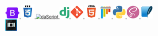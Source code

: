 <a href="https://getbootstrap.com/" target="_blank">
  <img src="https://github.com/YETIx86/YETIx86/blob/main/images/bootstrap.png?raw=true" title="Bootstrap" alt="Bootstrap" width="45" height="35"/>
</a>
<a href="https://www.w3.org/Style/CSS/Overview.en.html" target="_blank">
  <img src="https://github.com/YETIx86/YETIx86/blob/main/images/css3.png?raw=true" title="CSS3" alt="CSS3" width="44" height="44"/>
</a>
<a href="https://dascript.org/" target="_blank">
  <img src="https://github.com/user-attachments/assets/4550a7a8-03e9-4ef0-848f-7bf7a0f79f3a" title="daScript" alt="daScript" width="40" height="40"/>
</a>
<a href="https://www.djangoproject.com/" target="_blank">
  <img src="https://github.com/YETIx86/YETIx86/blob/main/images/django.png?raw=true" title="Django" alt="Django" width="31" height="36"/>
</a>
<a href="https://git-scm.com/" target="_blank">
  <img src="https://github.com/YETIx86/YETIx86/blob/main/images/git.png?raw=true" title="Git" alt="Git" width="40" height="40"/>
</a>
<a href="https://html.spec.whatwg.org/" target="_blank">
  <img src="https://github.com/YETIx86/YETIx86/blob/main/images/html5.png?raw=true" title="HTML5" alt="HTML5" width="44" height="44"/>
</a>
<a href="https://pytest.org/" target="_blank">
  <img src="https://github.com/YETIx86/YETIx86/blob/main/images/pytest.png?raw=true" title="pytest" alt="pytest" width="38" height="38"/>
</a>
<a href="https://www.python.org/" target="_blank">
  <img src="https://github.com/YETIx86/YETIx86/blob/main/images/python.png?raw=true" title="Python" alt="Python" width="40" height="40"/>
</a>
<a href="https://sass-lang.com/" target="_blank">
  <img src="https://github.com/YETIx86/YETIx86/blob/main/images/sass.png?raw=true" title="SASS" alt="SASS" width="40" height="40"/>
</a>
<a href="https://www.sqlite.org/index.html" target="_blank">
  <img src="https://github.com/YETIx86/YETIx86/blob/main/images/sqlite.png?raw=true" title="SQLite" alt="SQLite" width="40" height="40"/>
</a>
<a href="https://www.vegascreativesoftware.com/us/vegas-pro/" target="_blank">
  <img src="https://github.com/YETIx86/YETIx86/blob/main/images/vegaspro.png?raw=true" title="Vegas Pro" alt="Vegas Pro" width="37" height="37"/>
</a>
